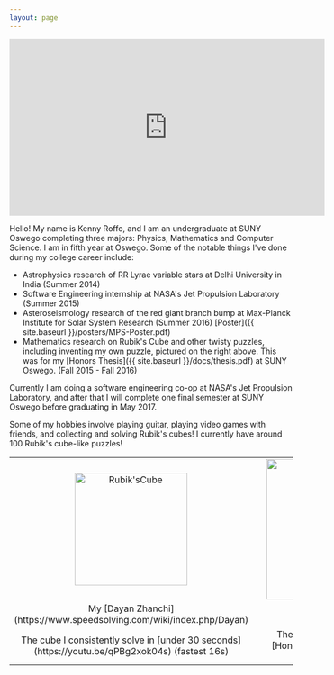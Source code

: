 ```yaml
---
layout: page
---
```


<div style="text-align:center">
<iframe width="560" height="315" src="https://www.youtube.com/embed/17ll6TWm45M"
frameborder="0" allowfullscreen></iframe>
</div>

Hello! My name is Kenny Roffo, and I am an undergraduate at SUNY Oswego completing
three majors: Physics, Mathematics and Computer Science. I am in fifth year at
Oswego. Some of the notable things I've done during my college career include:

- Astrophysics research of RR Lyrae variable stars at Delhi University in India
(Summer 2014)
- Software Engineering internship at NASA's Jet Propulsion Laboratory
(Summer 2015)
- Asteroseismology research of the red giant branch bump at Max-Planck Institute
for Solar System Research (Summer 2016) [Poster]({{ site.baseurl }}/posters/MPS-Poster.pdf)
- Mathematics research on Rubik's Cube and other twisty puzzles, including
inventing my own puzzle, pictured on the right above. This was for my [Honors
Thesis]({{ site.baseurl }}/docs/thesis.pdf) at SUNY Oswego. (Fall 2015 - Fall 2016)

Currently I am doing a software engineering co-op at NASA's Jet Propulsion
Laboratory, and after that I will complete one final semester at SUNY Oswego
before graduating in May 2017.

Some of my hobbies involve playing guitar, playing video games with friends, and
collecting and solving Rubik's cubes! I currently have around 100 Rubik's
cube-like puzzles!


<div class="topPhotos" id="head">
  <table width="100%">
    <tr>
      <td style="text-align:center">
        <img alt="Rubik'sCube"
             src="{{site.baseurl}}/assets/images/Cube.png" width="200">
      </td>
      <td widt="99%"></td>
      <td style="text-align:center">
        <img alt="Roffo Cube"
             src="{{site.baseurl}}/assets/images/MyCube.png" width="250">
      </td>
    </tr>
    <tr>
      <td style="text-align:center">My [Dayan Zhanchi](https://www.speedsolving.com/wiki/index.php/Dayan)</td>
      <td></td>
      <td style="text-align:center">The Roffo Cube</td>
    </tr>
    <tr>
      <td style="text-align:center">The cube I consistently solve in [under 30 seconds](https://youtu.be/qPBg2xok04s) (fastest 16s)</td>
      <td></td>
      <td style="text-align:center">The puzzle I invented for my [Honors Thesis]({{ site.baseurl }}/docs/thesis.pdf)</td>
    </tr>
  </table>
</div>
